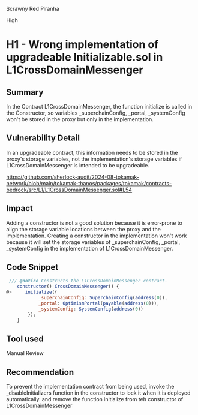 Scrawny Red Piranha

High

# H1 - Wrong implementation of upgradeable Initializable.sol in L1CrossDomainMessenger

## Summary
In the Contract L1CrossDomainMessenger, the function initialize is called in the Constructor, so variables _superchainConfig, _portal, _systemConfig won't be stored in the proxy but only in the implementation.

## Vulnerability Detail
In an upgradeable contract, this information needs to be stored in the proxy's storage variables, not the implementation's storage variables if L1CrossDomainMessenger is intended to be upgradeable.

https://github.com/sherlock-audit/2024-08-tokamak-network/blob/main/tokamak-thanos/packages/tokamak/contracts-bedrock/src/L1/L1CrossDomainMessenger.sol#L54

## Impact
Adding a constructor is not a good solution because it is error-prone to align the storage variable locations between the proxy and the implementation. Creating a constructor in the implementation won't work because it will set the storage variables of _superchainConfig, _portal, _systemConfig in the implementation of L1CrossDomainMessenger.

## Code Snippet
```javascript 
 /// @notice Constructs the L1CrossDomainMessenger contract.
    constructor() CrossDomainMessenger() {
@>     initialize({
            _superchainConfig: SuperchainConfig(address(0)),
            _portal: OptimismPortal(payable(address(0))),
            _systemConfig: SystemConfig(address(0))
        });
    }
```

## Tool used

Manual Review

## Recommendation
To prevent the implementation contract from being used, invoke the _disableInitializers function in the constructor to lock it when it is deployed automatically.
and remove the function initialize from teh constructor of L1CrossDomainMessenger
